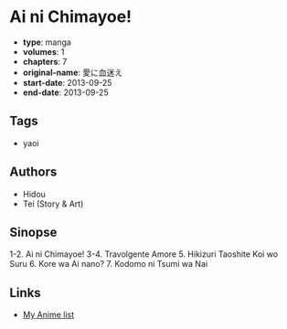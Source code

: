 # Ai ni Chimayoe!

-   **type**: manga
-   **volumes**: 1
-   **chapters**: 7
-   **original-name**: 愛に血迷え
-   **start-date**: 2013-09-25
-   **end-date**: 2013-09-25

## Tags

-   yaoi

## Authors

-   Hidou
-   Tei (Story & Art)

## Sinopse

1-2. Ai ni Chimayoe!
3-4. Travolgente Amore 5. Hikizuri Taoshite Koi wo Suru 6. Kore wa Ai nano? 7. Kodomo ni Tsumi wa Nai

## Links

-   [My Anime list](https://myanimelist.net/manga/105024/Ai_ni_Chimayoe)
